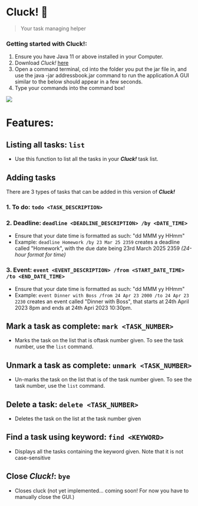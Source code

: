 # Cluck! 🐔
> Your task managing helper
### Getting started with Cluck!:
1. Ensure you have Java 11 or above installed in your Computer.
2. Download _Cluck!_ [here](https://github.com/ChickenChiang/ip/)
3. Open a command terminal, cd into the folder you put the jar file in, and use the java -jar addressbook.jar command to run the application.A GUI similar to the below should appear in a few seconds.
4. Type your commands into the command box!

![](https://chickenchiang.github.io/ip/Ui.png)

# Features:
## Listing all tasks: `list`
- Use this function to list all the tasks in your **_Cluck!_** task list.
## Adding tasks
There are 3 types of tasks that can be added in this version of **_Cluck!_**
  ### 1. To do: `todo <TASK_DESCRIPTION>`
  ### 2. Deadline:  `deadline <DEADLINE_DESCRIPTION> /by <DATE_TIME>`
  - Ensure that your date time is formatted as such: "dd MMM yy HHmm"
  - Example: `deadline Homework /by 23 Mar 25 2359` creates a deadline called "Homework", with the due date being 23rd March 2025 2359 _(24-hour format for time)_
  ### 3. Event: `event <EVENT_DESCRIPTION> /from <START_DATE_TIME> /to <END_DATE_TIME>`
  - Ensure that your date time is formatted as such: "dd MMM yy HHmm"
  - Example: `event Dinner with Boss /from 24 Apr 23 2000 /to 24 Apr 23 2230` creates an event called "Dinner with Boss", that starts at 24th April 2023 8pm and ends at 24th Apri 2023 10:30pm.
## Mark a task as complete: `mark <TASK_NUMBER>`
- Marks the task on the list that is oftask number given. To see the task number, use the `list` command.
## Unmark a task as complete: `unmark <TASK_NUMBER>`
- Un-marks the task on the list that is of the task number given. To see the task number, use the `list` command.
## Delete a task: `delete <TASK_NUMBER>`
- Deletes the task on the list at the task number given
## Find a task using keyword: `find <KEYWORD>`
- Displays all the tasks containing the keyword given. Note that it is not case-sensitive
## Close **_Cluck!_**: `bye`
- Closes cluck (not yet implemented... coming soon! For now you have to manually close the GUI.)

